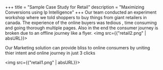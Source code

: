 +++
title = "Sample Case Study for Retail"
description = "Maximizing Conversions using Ip Intelligence"
+++
Our team conducted an experiment workshop where we told shoppers to buy things from giant retailers in canada.
The experience of the online buyers was tedious , time consuming and going thorough multiple pages.
Also in the end the consumer journey is broken due to an offline journey like a flyer.
<img src={{"retail2.png" | absURL}}>

Our Marketing solution can provide bliss to online consumers by uniting thier intent and online journey in just 3 clicks


<img src={{"retail1.png" | absURL}}>
